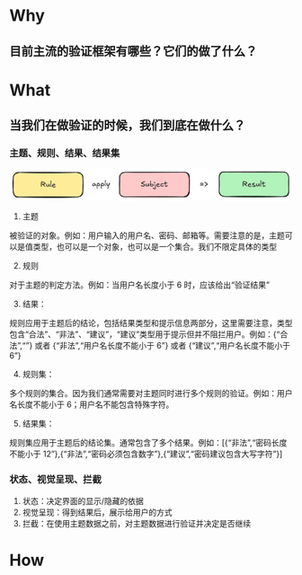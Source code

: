 # Why
## 目前主流的验证框架有哪些？它们的做了什么？
# What
## 当我们在做验证的时候，我们到底在做什么？
### 主题、规则、结果、结果集
![subject_rule_result.png](docs%2Fsubject_rule_result.png)
1. 主题

被验证的对象。例如：用户输入的用户名、密码、邮箱等。需要注意的是，主题可以是值类型，也可以是一个对象，也可以是一个集合。我们不限定具体的类型

2. 规则

对于主题的判定方法。例如：当用户名长度小于 6 时，应该给出“验证结果”

3. 结果：

规则应用于主题后的结论，包括结果类型和提示信息两部分，这里需要注意，类型包含“合法”、“非法”、“建议”，“建议”类型用于提示但并不阻拦用户。例如：{“合法”,“”} 或者 {“非法”,“用户名长度不能小于 6”} 或者 {“建议”,“用户名长度不能小于 6”}

4. 规则集：

多个规则的集合。因为我们通常需要对主题同时进行多个规则的验证。例如：用户名长度不能小于 6；用户名不能包含特殊字符。

5. 结果集：

规则集应用于主题后的结论集。通常包含了多个结果。例如：[{“非法”,“密码长度不能小于 12”},{“非法”,“密码必须包含数字”},{“建议”,“密码建议包含大写字符”}]

### 状态、视觉呈现、拦截
1. 状态：决定界面的显示/隐藏的依据
2. 视觉呈现：得到结果后，展示给用户的方式
3. 拦截：在使用主题数据之前，对主题数据进行验证并决定是否继续
### 
# How
## 